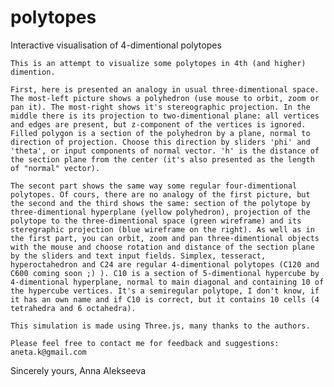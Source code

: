 # polytopes
Interactive visualisation of 4-dimentional polytopes

	This is an attempt to visualize some polytopes in 4th (and higher) dimention. 

	First, here is presented an analogy in usual three-dimentional space. The most-left picture shows a polyhedron (use mouse to orbit, zoom or pan it). The most-right shows it's stereographic projection. In the middle there is its projection to two-dimentional plane: all vertices and edges are present, but z-component of the vertices is ignored. Filled polygon is a section of the polyhedron by a plane, normal to direction of projection. Choose this direction by sliders 'phi' and 'theta', or input components of normal vector. 'h' is the distance of the section plane from the center (it's also presented as the length of "normal" vector).
	
	The secont part shows the same way some regular four-dimentional polytopes. Of cours, there are no analogy of the first picture, but the second and the third shows the same: section of the polytope by three-dimentional hyperplane (yellow polyhedron), projection of the polytope to the three-dimentional space (green wireframe) and its steregraphic projection (blue wireframe on the right). As well as in the first part, you can orbit, zoom and pan three-dimentional objects with the mouse and choose rotation and distance of the section plane by the sliders and text input fields. Simplex, tesseract, hyperoctahedron and C24 are regular 4-dimentional polytopes (C120 and C600 coming soon ;) ). C10 is a section of 5-dimentional hypercube by 4-dimentional hyperplane, normal to main diagonal and containing 10 of the hypercube vertices. It's a semiregular polytope, I don't know, if it has an own name and if C10 is correct, but it contains 10 cells (4 tetrahedra and 6 octahedra). 

	This simulation is made using Three.js, many thanks to the authors.
	
	Please feel free to contact me for feedback and suggestions: aneta.k@gmail.com

Sincerely yours, Anna Alekseeva
